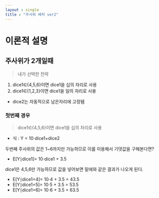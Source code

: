 ```yaml
---
layout : single
title : "주사위 배치 ver2"
---
```


# 이론적 설명

## 주사위가 2개일때
> 내가 선택한 전략

1. dice1∈{4,5,6}이면 dice1을 십의 자리로 사용
2. dice1∈{1,2,3}이면 dice1을 일의 자리로 사용
+ dice2는 자동적으로 남은자리에 고정됌

### 첫번째 경우
> dice1∈{4,5,6}이면 dice1을 십의 자리로 사용

+ 식 : Y = 10⋅dice1+dice2
  
두번째 주사위의 값은 1~6까지만 가능하므로 이를 이용해서 기댓값을 구해본다면?

+ E[Y∣dice1]= 10⋅dice1 + 3.5
  
dice1은 4,5,6만 가능하므로 값을 넣어보면 밑에와 같은 결과가 나오게 된다.

+ E[Y∣dice1=4]= 10⋅4 + 3.5 = 43.5
+ E[Y∣dice1=5]= 10⋅5 + 3.5 = 53.5
+ E[Y∣dice1=6]= 10⋅6 + 3.5 = 63.5

  
